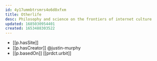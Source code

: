 ```yaml
---
id: 4y17ummbtrsmrs4o6d8xfxm
title: Otherlife
desc: Philosophy and science on the frontiers of internet culture
updated: 1685030954401
created: 1653488303522
---
```



- [[p.hasSite]] 
- [[p.hasCreator]] @justin-murphy
- [[p.basedOn]] [[prdct.urbit]]